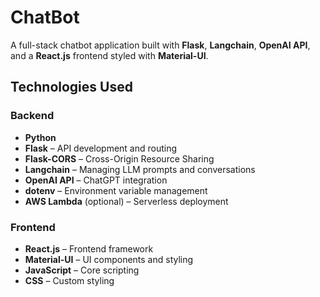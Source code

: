 # ChatBot

A full-stack chatbot application built with **Flask**, **Langchain**, **OpenAI API**, and a **React.js** frontend styled with **Material-UI**.

## Technologies Used

### Backend
- **Python**
- **Flask** – API development and routing
- **Flask-CORS** – Cross-Origin Resource Sharing
- **Langchain** – Managing LLM prompts and conversations
- **OpenAI API** – ChatGPT integration
- **dotenv** – Environment variable management
- **AWS Lambda** (optional) – Serverless deployment

### Frontend
- **React.js** – Frontend framework
- **Material-UI** – UI components and styling
- **JavaScript** – Core scripting
- **CSS** – Custom styling
